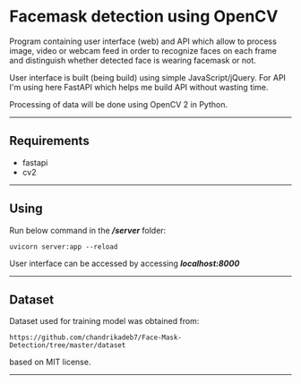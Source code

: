 # Facemask detection using OpenCV

Program containing user interface (web) and API which allow to process image, video or webcam feed in order to recognize faces on each frame and distinguish whether detected face is wearing facemask or not. 

User interface is built (being build) using simple JavaScript/jQuery. For API I'm using here FastAPI which helps me build API without wasting time. 

Processing of data will be done using OpenCV 2 in Python.

---

## Requirements
- fastapi
- cv2

---

## Using
Run below command in the ***/server*** folder:
```
uvicorn server:app --reload
```
User interface can be accessed by accessing ***localhost:8000***

---

## Dataset
Dataset used for training model was obtained from:
```
https://github.com/chandrikadeb7/Face-Mask-Detection/tree/master/dataset
```
based on MIT license.

---